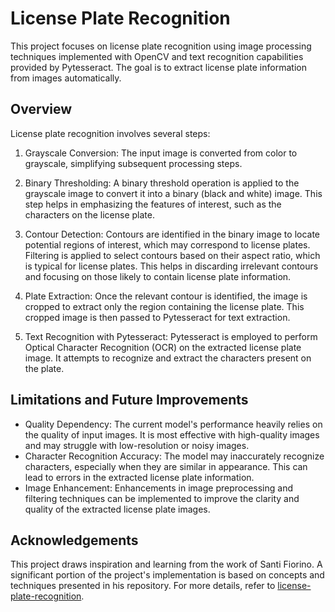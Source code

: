 # License Plate Recognition

This project focuses on license plate recognition using image processing techniques implemented with OpenCV and text recognition capabilities provided by Pytesseract. The goal is to extract license plate information from images automatically.


## Overview

License plate recognition involves several steps:

1. Grayscale Conversion: The input image is converted from color to grayscale, simplifying subsequent processing steps.

2. Binary Thresholding: A binary threshold operation is applied to the grayscale image to convert it into a binary (black and white) image. This step helps in emphasizing the features of interest, such as the characters on the license plate.

3. Contour Detection: Contours are identified in the binary image to locate potential regions of interest, which may correspond to license plates. Filtering is applied to select contours based on their aspect ratio, which is typical for license plates. This helps in discarding irrelevant contours and focusing on those likely to contain license plate information.

4. Plate Extraction: Once the relevant contour is identified, the image is cropped to extract only the region containing the license plate. This cropped image is then passed to Pytesseract for text extraction.

5. Text Recognition with Pytesseract: Pytesseract is employed to perform Optical Character Recognition (OCR) on the extracted license plate image. It attempts to recognize and extract the characters present on the plate.
## Limitations and Future Improvements

- Quality Dependency: The current model's performance heavily relies on the quality of input images. It is most effective with high-quality images and may struggle with low-resolution or noisy images.
- Character Recognition Accuracy: The model may inaccurately recognize characters, especially when they are similar in appearance. This can lead to errors in the extracted license plate information.
- Image Enhancement: Enhancements in image preprocessing and filtering techniques can be implemented to improve the clarity and quality of the extracted license plate images.


## Acknowledgements

This project draws inspiration and learning from the work of Santi Fiorino. A significant portion of the project's implementation is based on concepts and techniques presented in his repository. For more details, refer to [license-plate-recognition](https://github.com/santifiorino/license-plate-recognition).


